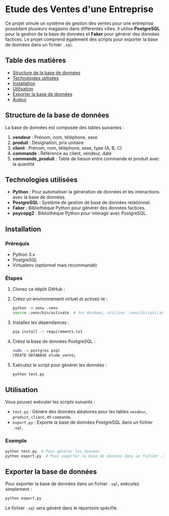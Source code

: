 
# Etude des Ventes d'une Entreprise

Ce projet simule un système de gestion des ventes pour une entreprise possédant plusieurs magasins dans différentes villes. Il utilise **PostgreSQL** pour la gestion de la base de données et **Faker** pour générer des données factices. Le projet comprend également des scripts pour exporter la base de données dans un fichier `.sql`.

## Table des matières
- [Structure de la base de données](#structure-de-la-base-de-données)
- [Technologies utilisées](#technologies-utilisées)
- [Installation](#installation)
- [Utilisation](#utilisation)
- [Exporter la base de données](#exporter-la-base-de-données)
- [Auteur](#auteur)

## Structure de la base de données

La base de données est composée des tables suivantes :

1. **vendeur** : Prénom, nom, téléphone, sexe
2. **produit** : Désignation, prix unitaire
3. **client** : Prénom, nom, téléphone, sexe, type (A, B, C)
4. **commande** : Référence au client, vendeur, date
5. **commande_produit** : Table de liaison entre commande et produit avec la quantité

## Technologies utilisées

- **Python** : Pour automatiser la génération de données et les interactions avec la base de données.
- **PostgreSQL** : Système de gestion de base de données relationnel.
- **Faker** : Bibliothèque Python pour générer des données factices.
- **psycopg2** : Bibliothèque Python pour interagir avec PostgreSQL.

## Installation

### Prérequis

- Python 3.x
- PostgreSQL
- Virtualenv (optionnel mais recommandé)

### Étapes

1. Clonez ce dépôt GitHub :

2. Créez un environnement virtuel et activez-le :

   ```bash
   python -m venv .venv
   source .venv/bin/activate  # Sur Windows, utilisez .venv\Scripts\activate
   ```

3. Installez les dépendances :

   ```bash
   pip install -r requirements.txt
   ```

4. Créez la base de données PostgreSQL :

   ```bash
   sudo -u postgres psql
   CREATE DATABASE etude_vente;
   ```

5. Exécutez le script pour générer les données :

   ```bash
   python test.py
   ```

## Utilisation

Vous pouvez exécuter les scripts suivants :

- `test.py` : Génère des données aléatoires pour les tables `vendeur`, `produit`, `client`, et `commande`.
- `export.py` : Exporte la base de données PostgreSQL dans un fichier `.sql`.

### Exemple

```bash
python test.py  # Pour générer les données
python export.py  # Pour exporter la base de données dans un fichier .sql
```

## Exporter la base de données

Pour exporter la base de données dans un fichier `.sql`, exécutez simplement :

```bash
python export.py
```

Le fichier `.sql` sera généré dans le répertoire spécifié.
